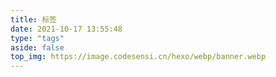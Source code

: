```yaml
---
title: 标签
date: 2021-10-17 13:55:48
type: "tags"
aside: false
top_img: https://image.codesensi.cn/hexo/webp/banner.webp
---
```

